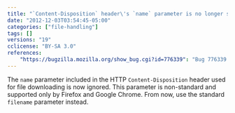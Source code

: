 ```yaml
---
title: "`Content-Disposition` header\'s `name` parameter is no longer supported"
date: "2012-12-03T03:54:45-05:00"
categories: ["file-handling"]
tags: []
versions: "19"
cclicense: "BY-SA 3.0"
references:
    "https://bugzilla.mozilla.org/show_bug.cgi?id=776339": "Bug 776339 – remove support of Content-Disposition \"name\" parameter"
---
```

The `name` parameter included in the HTTP `Content-Disposition` header used for file downloading is now ignored. This parameter is non-standard and supported only by Firefox and Google Chrome. From now, use the standard `filename` parameter instead.
